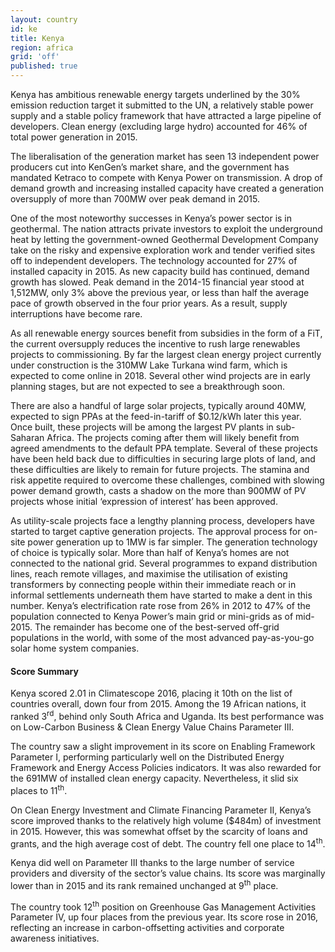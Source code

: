 ```yaml
---
layout: country
id: ke
title: Kenya
region: africa
grid: 'off'
published: true
---
```


Kenya has ambitious renewable energy targets underlined by the 30% emission reduction target it submitted to the UN, a relatively stable power supply and a stable policy framework that have attracted a large pipeline of developers. Clean energy (excluding large hydro) accounted for 46% of total power generation in 2015.

The liberalisation of the generation market has seen 13 independent power producers cut into KenGen’s market share, and the government has mandated Ketraco to compete with Kenya Power on transmission. A drop of demand growth and increasing installed capacity have created a generation oversupply of more than 700MW over peak demand in 2015.

One of the most noteworthy successes in Kenya’s power sector is in geothermal. The nation attracts private investors to exploit the underground heat by letting the government-owned Geothermal Development Company take on the risky and expensive exploration work and tender verified sites off to independent developers. The technology accounted for 27% of installed capacity in 2015.
As new capacity build has continued, demand growth has slowed. Peak demand in the 2014-15 financial year stood at 1,512MW, only 3% above the previous year, or less than half the average pace of growth observed in the four prior years. As a result, supply interruptions have become rare.

As all renewable energy sources benefit from subsidies in the form of a FiT, the current oversupply reduces the incentive to rush large renewables projects to commissioning. By far the largest clean energy project currently under construction is the 310MW Lake Turkana wind farm, which is expected to come online in 2018. Several other wind projects are in early planning stages, but are not expected to see a breakthrough soon.

There are also a handful of large solar projects, typically around 40MW, expected to sign PPAs at the feed-in-tariff of $0.12/kWh later this year. Once built, these projects will be among the largest PV plants in sub-Saharan Africa. The projects coming after them will likely benefit from agreed amendments to the default PPA template. Several of these projects have been held back due to difficulties in securing large plots of land, and these difficulties are likely to remain for future projects. The stamina and risk appetite required to overcome these challenges, combined with slowing power demand growth, casts a shadow on the more than 900MW of PV projects whose initial ‘expression of interest’ has been approved.

As utility-scale projects face a lengthy planning process, developers have started to target captive generation projects. The approval process for on-site power generation up to 1MW is far simpler. The generation technology of choice is typically solar.
More than half of Kenya’s homes are not connected to the national grid. Several programmes to expand distribution lines, reach remote villages, and maximise the utilisation of existing transformers by connecting people within their immediate reach or in informal settlements underneath them have started to make a dent in this number. Kenya’s electrification rate rose from 26% in 2012 to 47% of the population connected to Kenya Power’s main grid or mini-grids as of mid-2015. The remainder has become one of the best-served off-grid populations in the world, with some of the most advanced pay-as-you-go solar home system companies.


#### Score Summary

Kenya scored 2.01 in Climatescope 2016, placing it 10th on the list of countries overall, down four from 2015. Among the 19 African nations, it ranked 3<sup>rd</sup>, behind only South Africa and Uganda. Its best performance was on Low-Carbon Business & Clean Energy Value Chains Parameter III.

The country saw a slight improvement in its score on Enabling Framework Parameter I, performing particularly well on the Distributed Energy Framework and Energy Access Policies indicators. It was also rewarded for the 691MW of installed clean energy capacity. Nevertheless, it slid six places to 11<sup>th</sup>.

On Clean Energy Investment and Climate Financing Parameter II, Kenya’s score improved thanks to the relatively high volume ($484m) of investment in 2015. However, this was somewhat offset by the scarcity of loans and grants, and the high average cost of debt. The country fell one place to 14<sup>th</sup>. 

Kenya did well on Parameter III thanks to the large number of service providers and diversity of the sector’s value chains. Its score was marginally lower than in 2015 and its rank remained unchanged at 9<sup>th</sup> place. 

The country took 12<sup>th</sup> position on Greenhouse Gas Management Activities Parameter IV, up four places from the previous year. Its score rose in 2016, reflecting an increase in carbon-offsetting activities and corporate awareness initiatives.
